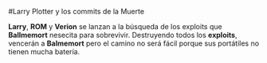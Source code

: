 
#Larry Plotter y los commits de la Muerte

**Larry**, **ROM** y **Verion** se lanzan a la búsqueda de los exploits que
**Ballmemort** nesecita para sobrevivir.
Destruyendo todos los **exploits**, vencerán a **Balmemort** pero el camino no
será fácil porque sus portátiles no tienen mucha batería.
